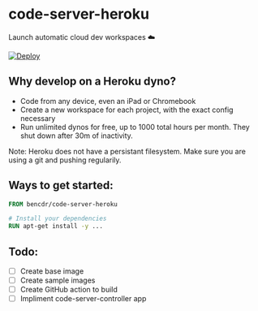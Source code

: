 # code-server-heroku

Launch automatic cloud dev workspaces ☁️

[![Deploy](https://www.herokucdn.com/deploy/button.svg)](https://heroku.com/deploy?template=https://github.com/bpmct/code-server-heroku/tree/main)

## Why develop on a Heroku dyno?

- Code from any device, even an iPad or Chromebook
- Create a new workspace for each project, with the exact config necessary
- Run unlimited dynos for free, up to 1000 total hours per month. They shut down after 30m of inactivity.

Note: Heroku does not have a persistant filesystem. Make sure you are using a git and pushing regularily.

## Ways to get started:


```Dockerfile
FROM bencdr/code-server-heroku

# Install your dependencies
RUN apt-get install -y ...
```

## Todo:

- [ ] Create base image
- [ ] Create sample images
- [ ] Create GitHub action to build
- [ ] Impliment code-server-controller app
